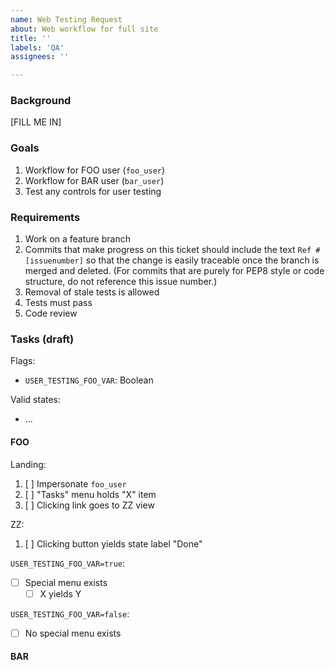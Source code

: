 ```yaml
---
name: Web Testing Request
about: Web workflow for full site
title: ''
labels: 'QA'
assignees: ''

---
```


### Background

[FILL ME IN]

### Goals
1. Workflow for FOO user (`foo_user`)
1. Workflow for BAR user (`bar_user`)
1. Test any controls for user testing

### Requirements
1. Work on a feature branch
1. Commits that make progress on this ticket should include the text
   `Ref #[issuenumber]` so that the change is easily traceable once the
   branch is merged and deleted.  (For commits that are purely for PEP8
   style or code structure, do not reference this issue number.)
1. Removal of stale tests is allowed
1. Tests must pass
1. Code review

### Tasks (draft)

Flags:
- `USER_TESTING_FOO_VAR`: Boolean

Valid states:
- ...

#### FOO
Landing:
1. [ ] Impersonate `foo_user`
1. [ ] "Tasks" menu holds "X" item
1. [ ] Clicking link goes to ZZ view

ZZ:
1. [ ] Clicking button yields state label "Done"

`USER_TESTING_FOO_VAR=true`:
- [ ] Special menu exists
    - [ ] X yields Y

`USER_TESTING_FOO_VAR=false`:
- [ ] No special menu exists


#### BAR
